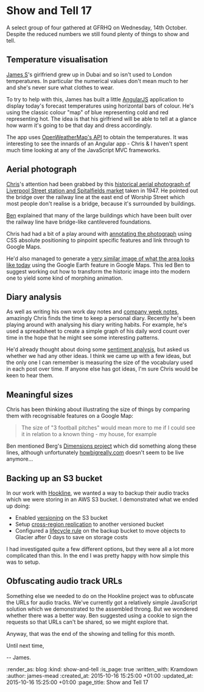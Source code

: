 Show and Tell 17
================

A select group of four gathered at GFRHQ on Wednesday, 14th October. Despite the reduced numbers we still found plenty of things to show and tell.


## Temperature visualisation

[James S][]'s girlfriend grew up in Dubai and so isn't used to London temperatures. In particular the numerical values don't mean much to her and she's never sure what clothes to wear.

To try to help with this, James has built a little [AngularJS][] application to display today's forecast temperatures using horizontal bars of colour. He's using the classic colour "map" of blue representing cold and red representing hot. The idea is that his girlfriend will be able to tell at a glance how warm it's going to be that day and dress accordingly.

The app uses [OpenWeatherMap's API][openweathermap-api] to obtain the temperatures. It was interesting to see the innards of an Angular app - Chris & I haven't spent much time looking at any of the JavaScript MVC frameworks.


## Aerial photograph

[Chris][]'s attention had been grabbed by this [historical aerial photograph of Liverpool Street station and Spitalfields market][historical-aerial-photograph] taken in 1947. He pointed out the bridge over the railway line at the east end of Worship Street which most people don't realise is a bridge, because it's surrounded by buildings.

[Ben][] explained that many of the large buildings which have been built over the railway line have bridge-like cantilevered foundations.

Chris had had a bit of a play around with [annotating the photograph][annotated-aerial-photograph] using CSS absolute positioning to pinpoint specific features and link through to Google Maps.

He'd also managed to generate a [very similar image of what the area looks like today][google-earth-image] using the Google Earth feature in Google Maps. This led Ben to suggest working out how to transform the historic image into the modern one to yield some kind of morphing animation.


## Diary analysis

As well as writing his own work day notes and [company week notes][notes-for-week-351], amazingly Chris finds the time to keep a personal diary. Recently he's been playing around with analysing his diary writing habits. For example, he's used a spreadsheet to create a simple graph of his daily word count over time in the hope that he might see some interesting patterns.

He'd already thought about doing some [sentiment analysis][], but asked us whether we had any other ideas. I think we came up with a few ideas, but the only one I can remember is measuring the size of the vocabulary used in each post over time. If anyone else has got ideas, I'm sure Chris would be keen to hear them.

## Meaningful sizes

Chris has been thinking about illustrating the size of things by comparing them with recognisable features on a Google Map:

> The size of "3 football pitches" would mean more to me if I could see it in relation to a known thing - my house, for example

Ben mentioned Berg's [Dimensions project][] which did something along these lines, although unfortunately [howbigreally.com][] doesn't seem to be live anymore...


## Backing up an S3 bucket

In our work with [Hookline][], we wanted a way to backup their audio tracks which we were storing in an AWS S3 bucket. I demonstrated what we ended up doing:

* Enabled [versioning][s3-versioning] on the S3 bucket
* Setup [cross-region replication][s3-cross-region-replication] to another versioned bucket
* Configured a [lifecycle rule][s3-object-lifecycle-management] on the backup bucket to move objects to Glacier after 0 days to save on storage costs

I had investigated quite a few different options, but they were all a lot more complicated than this. In the end I was pretty happy with how simple this was to setup.


## Obfuscating audio track URLs

Something else we needed to do on the Hookline project was to obfuscate the URLs for audio tracks. We've currently got a relatively simple JavaScript solution which we demonstrated to the assembled throng. But we wondered whether there was a better way. Ben suggested using a cookie to sign the requests so that URLs can't be shared, so we might explore that.

Anyway, that was the end of the showing and telling for this month.

Until next time,

-- James.

[James S]: https://www.linkedin.com/pub/james-smyth/91/781/310
[AngularJS]: https://angularjs.org/
[openweathermap-api]: http://openweathermap.org/api
[Chris]: /chris-roos
[historical-aerial-photograph]: http://www.britainfromabove.org.uk/image/EAW011141
[Ben]: https://twitter.com/beng
[annotated-aerial-photograph]: https://jsfiddle.net/bxtg9fe3/embedded/result/
[google-earth-image]: https://www.google.co.uk/maps/@51.520265,-0.0870261,705a,20y,90h,41.52t/data=!3m1!1e3
[Dimensions project]: http://berglondon.com/projects/dimensions/
[Hookline]: http://hookline.tv/
[s3-versioning]: http://docs.aws.amazon.com/AmazonS3/latest/dev/Versioning.html
[s3-cross-region-replication]: http://docs.aws.amazon.com/AmazonS3/latest/dev/crr.html
[s3-object-lifecycle-management]: http://docs.aws.amazon.com/AmazonS3/latest/dev/object-lifecycle-mgmt.html
[notes-for-week-351]: /week-351
[sentiment analysis]: https://en.wikipedia.org/wiki/Sentiment_analysis
[howbigreally.com]: http://howbigreally.com

:render_as: blog
:kind: show-and-tell
:is_page: true
:written_with: Kramdown
:author: james-mead
:created_at: 2015-10-16 15:25:00 +01:00
:updated_at: 2015-10-16 15:25:00 +01:00
:page_title: Show and Tell 17
